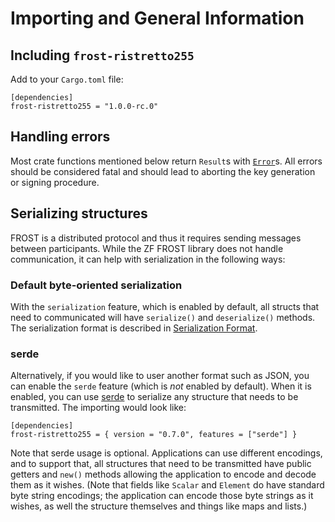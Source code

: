 # Importing and General Information

## Including `frost-ristretto255`

Add to your `Cargo.toml` file:

```
[dependencies]
frost-ristretto255 = "1.0.0-rc.0"
```

## Handling errors

Most crate functions mentioned below return `Result`s with
[`Error`](https://docs.rs/frost-ristretto255/latest/frost_ristretto255/type.Error.html)s.
All errors should be considered fatal and should lead to aborting the key
generation or signing procedure.

## Serializing structures

FROST is a distributed protocol and thus it requires sending messages between
participants. While the ZF FROST library does not handle communication, it can
help with serialization in the following ways:

### Default byte-oriented serialization

With the `serialization` feature, which is enabled by default, all structs that
need to communicated will have `serialize()` and `deserialize()` methods. The
serialization format is described in [Serialization
Format](../user/serialization.md).

### serde

Alternatively, if you would like to user another format such as JSON, you can
enable the `serde` feature (which is *not* enabled by default). When it is
enabled, you can use [serde](https://serde.rs/) to serialize any structure that
needs to be transmitted. The importing would look like:

```
[dependencies]
frost-ristretto255 = { version = "0.7.0", features = ["serde"] }
```

Note that serde usage is optional. Applications can use different encodings, and
to support that, all structures that need to be transmitted have public getters
and `new()`  methods allowing the application to encode and decode them as it
wishes. (Note that fields like `Scalar` and `Element` do have standard byte
string encodings; the application can encode those byte strings as it wishes, as
well the structure themselves and things like maps and lists.)
